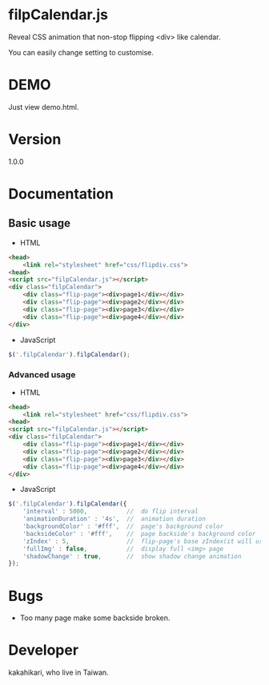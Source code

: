 # filpCalendar.js

Reveal CSS animation that non-stop flipping \<div\> like calendar.

You can easily change setting to customise.

# DEMO

Just view demo.html.

# Version

1.0.0

# Documentation

## Basic usage

- HTML

```html
<head>
	<link rel="stylesheet" href="css/flipdiv.css">
<head>
<script src="filpCalendar.js"></script>
<div class="filpCalendar">
	<div class="flip-page"><div>page1</div></div>
	<div class="flip-page"><div>page2</div></div>
	<div class="flip-page"><div>page3</div></div>
	<div class="flip-page"><div>page4</div></div>
</div> 
```

- JavaScript

```javascript
$('.filpCalendar').filpCalendar();
```

### Advanced usage

- HTML

```html
<head>
	<link rel="stylesheet" href="css/flipdiv.css">
<head>
<script src="filpCalendar.js"></script>
<div class="filpCalendar">
	<div class="flip-page"><div>page1</div></div>
	<div class="flip-page"><div>page2</div></div>
	<div class="flip-page"><div>page3</div></div>
	<div class="flip-page"><div>page4</div></div>
</div> 
```

- JavaScript

```javascript
$('.filpCalendar').filpCalendar({
	'interval' : 5000,           //  do flip interval
	'animationDuration' : '4s',  //  animation duration
	'backgroundColor' : '#fff',  //  page's background color
	'backsideColor' : '#fff',    //  page backside's background color
	'zIndex' : 5,                //  flip-page's base zIndex(it will use zIndex+-2)
	'fullImg' : false,           //  display full <img> page
	'shadowChange' : true,       //  show shadow change animation
});
```

# Bugs

- Too many page make some backside broken.

# Developer

kakahikari, who live in Taiwan.
